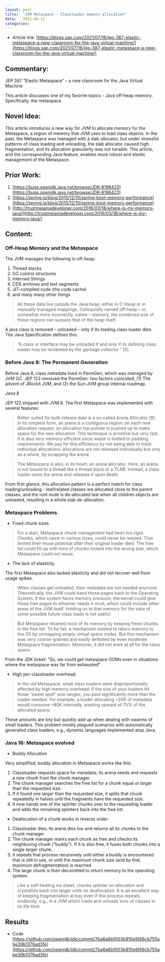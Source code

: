 ```yaml
---
layout: post
title:  "JVM Metaspace - Classloader memory allocation"
date:   2021-08-12
categories:
---
```


- Article link: [https://blogs.sap.com/2021/07/16/jep-387-elastic-metaspace-a-new-classroom-for-the-java-virtual-machine/](https://blogs.sap.com/2021/07/16/jep-387-elastic-metaspace-a-new-classroom-for-the-java-virtual-machine/)



## Commentary:

JEP 387 “Elastic Metaspace” – a new classroom for the Java Virtual Machine

This article discusses one of my favorite topics - Java off-heap memory. Specifically, the metaspace.


## Novel Idea:

This article introduces a new way for JVM to allocate memory for the Metaspace, a region of memory that JVM uses to load class objects. In the past, the Metaspace was managed with a slab allocator, but under stressful patterns of class loading and unloading, the slab allocator caused high fragmentation, and its allocation granularity was not tunable. This article, and the corresponding Java feature, enables more robust and elastic management of the Metaspace.


## Prior Work:

1. [https://bugs.openjdk.java.net/browse/JDK-8198423](https://bugs.openjdk.java.net/browse/JDK-8198423)
2. [https://spring.io/blog/2015/12/10/spring-boot-memory-performance](https://spring.io/blog/2015/12/10/spring-boot-memory-performance)
3. [http://trustmeiamadeveloper.com/2016/03/18/where-is-my-memory-java/](http://trustmeiamadeveloper.com/2016/03/18/where-is-my-memory-java/)

## Content:


### Off-Heap Memory and the Metaspace

The JVM manages the following in off-heap:

1. Thread stacks
2. GC control structures
3. Interned Strings
4. CDS archives and text segments
5. JIT-compiled code (the code cache)
6. and many many other things

> All these data live outside the Java heap, either in C-Heap or in manually managed mappings. Colloquially named off-heap – or, somewhat more incorrectly, native – memory, the combined size of these regions can surpass that of the heap itself.

A java class is removed – unloaded – only if its loading class loader dies. The Java Specification defines this:

> “A class or interface may be unloaded if and only if its defining class loader may be reclaimed by the garbage collector ” [5].

### Before Java 8: The Permanent Generation

Before Java 8, class metadata lived in PermGen, which was managed by JVM GC. JEP 122 removed the PermGen: two factors coincided, (1) The advent of JRockit JVM, and (2) the Sun-JVM group internal roadmap.


_Java 8_

JEP 122 shipped with JVM 8. The first Metaspace was implemented with several features:

> Better suited for bulk-release data is a so-called Arena Allocator [9]. In its simplest form, an arena is a contiguous region: on each new allocation request, an allocation top pointer is pushed up to make space for the new allocation. This technique is primitive but very fast. It is also very memory-efficient since waste is limited to padding requirements. We pay for this efficiency by not being able to track individual allocations: allocations are not released individually but only as a whole, by scrapping the arena.

> The Metaspace is also, in its heart, an arena allocator. Here, an arena is not bound to a thread like a thread stack or a TLAB. Instead, a class loader owns the arena and releases it upon death.

From first glance, this allocation pattern is a perfect match for class loading/unloading - leaf/related classes are allocated close to the parent classes, and the root node is de-allocated last when all children objects are unloaded, resulting in a whole slab de-allocation.

### Metaspace Problems

- Fixed chunk sizes

> For a start, Metaspace chunk management had been too rigid. Chunks, which came in various sizes,  could never be resized. That limited their reuse potential after their original loader died. The free list could fill up with tons of chunks locked into the wrong size, which Metaspace could not reuse.

- The lack of elasticity

The first Metaspace also lacked elasticity and did not recover well from usage spikes.

> When classes get unloaded, their metadata are not needed anymore. Theoretically, the JVM could hand those pages back to the Operating System. If the system faces memory pressure, the kernel could give those free pages to whoever needs it most, which could include other areas of the JVM itself. Holding on to that memory for the sake of some possible future class loads is not useful.

> But Metaspace retained most of its memory by keeping freed chunks in the free list. To be fair, a mechanism existed to return memory to the OS by unmapping empty virtual space nodes. But this mechanism was very coarse-grained and easily defeated by even moderate Metaspace fragmentation. Moreover, it did not work at all for the class space.

From the JDK ticket: "So, we could get metaspace OOMs even in situations where the metaspace was far from exhausted"

- High per-classloader overhead

> In the old Metaspace, small class loaders were disproportionally affected by high memory overhead. If the size of your loaders hit those “sweet spot” size ranges, you paid significantly more than the loader needed. For example, a loader allocating ~20K of metadata would consume ~80K internally, wasting upward of 75% of the allocated space.

These amounts are tiny but quickly add up when dealing with swarms of small loaders. This problem mostly plagued scenarios with automatically generated class loaders, e.g., dynamic languages implemented atop Java.


### Java 16: Metaspace evolved


- Buddy Allocation

Very simplified, buddy allocation in Metaspace works like this:

1. Classloader requests space for metadata; its arena needs and requests a new chunk from the chunk manager.
2. The chunk manager searches the free list for a chunk equal or larger than the requested size.
3. If it found one larger than the requested size, it splits that chunk repeatedly in halves until the fragments have the requested size.
4. It now hands one of the splinter chunks over to the requesting loader and adds the remaining splinters back into the free list.

- Deallocation of a chunk works in reverse order:

1. Classloader dies; its arena dies too and returns all its chunks to the chunk manager
2. The chunk manager marks each chunk as free and checks its neighboring chunk (“buddy”). If it is also free, it fuses both chunks into a single larger chunk.
3. It repeats that process recursively until either a buddy is encountered that is still in use, or until the maximum chunk size (and by that, maximum defragmentation) is reached.
4. The large chunk is then decomitted to return memory to the operating system.

> Like a self-healing ice sheet, chunks splinter on allocation and crystallize back into larger units on deallocation. It is an excellent way of keeping fragmentation at bay even if this process repeats endlessly, e.g., in a JVM which loads and unloads tons of classes in its life time.

## Results

- Code
[https://github.com/openjdk/jdk/commit/7ba6a6bf003b810e9f48cb755abe39b1376ad3fe](https://github.com/openjdk/jdk/commit/7ba6a6bf003b810e9f48cb755abe39b1376ad3fe)


